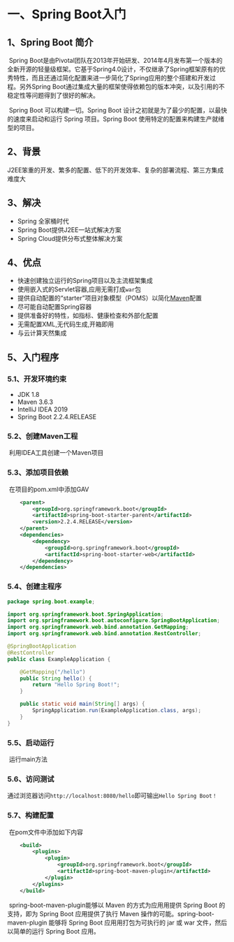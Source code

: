 # 一、Spring Boot入门

##  1、Spring Boot 简介

​		Spring Boot是由Pivotal团队在2013年开始研发、2014年4月发布第一个版本的全新开源的轻量级框架。它基于Spring4.0设计，不仅继承了Spring框架原有的优秀特性，而且还通过简化配置来进一步简化了Spring应用的整个搭建和开发过程。另外Spring Boot通过集成大量的框架使得依赖包的版本冲突，以及引用的不稳定性等问题得到了很好的解决。

​		Spring Boot 可以构建一切。Spring Boot 设计之初就是为了最少的配置，以最快的速度来启动和运行 Spring 项目。Spring Boot 使⽤特定的配置来构建生产就绪型的项⽬。

##  2、背景

​		J2EE笨重的开发、繁多的配置、低下的开发效率、复杂的部署流程、第三方集成难度大

##  3、解决

- Spring 全家桶时代
- Spring Boot提供J2EE一站式解决方案
- Spring Cloud提供分布式整体解决方案

## 4、优点

- 快速创建独立运行的Spring项目以及主流框架集成
- 使用嵌入式的Servlet容器,应用无需打成`war`包
- 提供自动配置的“starter”项目对象模型（POMS）以简化[Maven](https://baike.baidu.com/item/Maven/6094909)配置
- 尽可能自动配置Spring容器
- 提供准备好的特性，如指标、健康检查和外部化配置
- 无需配置XML,无代码生成,开箱即用
- 与云计算天然集成

## 5、入门程序

### 5.1、开发环境约束

- JDK 1.8
- Maven 3.6.3
- IntelliJ IDEA 2019
- Spring Boot 2.2.4.RELEASE

### 5.2、创建Maven工程

​		利用IDEA工具创建一个Maven项目

### 5.3、添加项目依赖

​		在项目的pom.xml中添加GAV

```xml
    <parent>
        <groupId>org.springframework.boot</groupId>
        <artifactId>spring-boot-starter-parent</artifactId>
        <version>2.2.4.RELEASE</version>
    </parent>
    <dependencies>
        <dependency>
            <groupId>org.springframework.boot</groupId>
            <artifactId>spring-boot-starter-web</artifactId>
        </dependency>
    </dependencies>
```

### 5.4、创建主程序

```java
package spring.boot.example;

import org.springframework.boot.SpringApplication;
import org.springframework.boot.autoconfigure.SpringBootApplication;
import org.springframework.web.bind.annotation.GetMapping;
import org.springframework.web.bind.annotation.RestController;

@SpringBootApplication
@RestController
public class ExampleApplication {

    @GetMapping("/hello")
    public String hello() {
        return "Hello Spring Boot!";
    }

    public static void main(String[] args) {
        SpringApplication.run(ExampleApplication.class, args);
    }
}
```

### 5.5、启动运行

​		运行main方法

### 5.6、访问测试

​		通过浏览器访问`http://localhost:8080/hello`即可输出`Hello Spring Boot！`

### 5.7、构建配置

​		在pom文件中添加如下内容

```xml
    <build>
        <plugins>
            <plugin>
                <groupId>org.springframework.boot</groupId>
                <artifactId>spring-boot-maven-plugin</artifactId>
            </plugin>
        </plugins>
    </build>
```

​			spring-boot-maven-plugin能够以 Maven 的方式为应⽤用提供 Spring Boot 的支持，即为 Spring Boot 应用提供了执⾏ Maven 操作的可能。spring-boot-maven-plugin 能够将 Spring Boot 应⽤用打包为可执⾏的 jar 或 war 文件，然后以简单的运⾏ Spring Boot 应⽤。